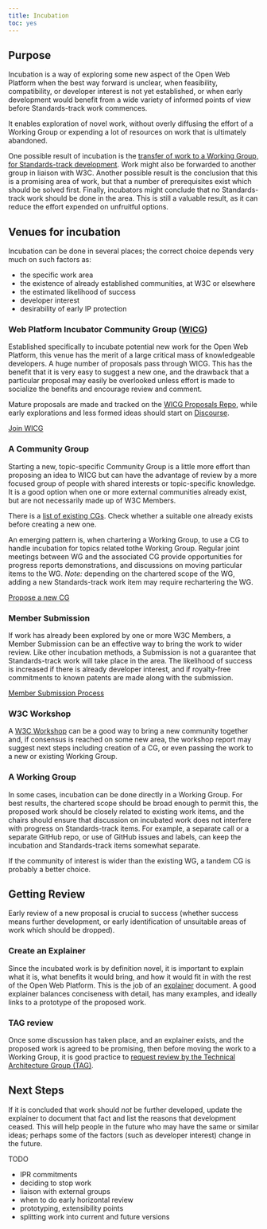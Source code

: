 ```yaml
---
title: Incubation
toc: yes
---
```


## Purpose

Incubation is a way of exploring some new aspect of the Open Web Platform when the best way forward is unclear, when feasibility, compatibility, or developer interest is not yet established, or when early development would benefit from a wide variety of informed points of view before Standards-track work commences.

It enables exploration of novel work, without overly diffusing the effort of a Working Group or expending a lot of resources on work that is ultimately abandoned.

One possible result of incubation is the [transfer of work to a Working Group, for Standards-track development](process/cg-transition.md). Work might also be forwarded to another group in liaison with W3C. Another possible result is the conclusion that this is a promising area of work, but that a number of prerequisites exist which should be solved first. Finally, incubators might conclude that no Standards-track work should be done in the area. This is still a valuable result, as it can reduce the effort expended on unfruitful options.

## Venues for incubation

Incubation can be done in several places; the correct choice depends very much on such factors as:

- the specific work area
- the existence of already established communities, at W3C or elsewhere
- the estimated likelihood of success
- developer interest
- desirability of early IP protection

### Web Platform Incubator Community Group ([WICG](https://www.w3.org/community/wicg/))

Established specifically to incubate potential new work for the Open Web Platform, this venue has the merit of a large critical mass of knowledgeable developers. A huge number of proposals pass through WICG. This has the benefit that it is very easy to suggest a new one, and the drawback that a particular proposal may easily be overlooked unless effort is made to socialize the benefits and encourage review and comment.

Mature proposals are made and tracked on the [WICG Proposals Repo](https://github.com/WICG/proposals), while early explorations and less formed ideas should start on [Discourse](https://discourse.wicg.io/).

[Join WICG](https://www.w3.org/community/wicg/join)

### A Community Group

Starting a new, topic-specific Community Group is a little more effort than proposing an idea to WICG but can have the advantage of review by a more focused group of people with shared interests or topic-specific knowledge. It is a good option when one or more external communities already exist, but are not necessarily made up of W3C Members.

There is a [list of existing CGs](https://www.w3.org/community/groups/). Check whether a suitable one already exists before creating a new one.

An emerging pattern is, when chartering a Working Group, to use a CG to handle incubation for topics related tothe Working Group. Regular joint meetings between WG and the associated CG provide opportunities for progress reports demonstrations, and discussions on moving particular items to the WG. *Note:* depending on the chartered scope of the WG, adding a new Standards-track work item may require rechartering the WG.

[Propose a new CG](https://www.w3.org/community/groups/propose_cg/)

### Member Submission

If work has already been explored by one or more W3C Members, a Member Submission can be an effective way to bring the work to wider review. Like other incubation methods, a Submission is not a guarantee that Standards-track work will take place in the area. The likelihood of success is increased if there is already developer interest, and if royalty-free commitments to known patents are made along with the submission.

[Member Submission Process](https://www.w3.org/policies/process/#Submission)

### W3C Workshop

A [W3C Workshop](meetings/workshops.md) can be a good way to bring a new community together and, if consensus is reached on some new area, the workshop report may suggest next steps including creation of a CG, or even passing the work to a new or existing Working Group.

### A Working Group

In some cases, incubation can be done directly in a Working Group. For best results, the chartered scope should be broad enough to permit this, the proposed work should be closely related to existing work items, and the chairs should ensure that discussion on incubated work does not interfere with progress on Standards-track items. For example, a separate call or a separate GitHub repo, or use of GitHub issues and labels, can keep the incubation and Standards-track items somewhat separate.

If the community of interest is wider than the existing WG, a tandem CG is probably a better choice.

## Getting Review

Early review of a new proposal is crucial to success (whether success means further development, or early identification of unsuitable areas of work which should be dropped).

### Create an Explainer

Since the incubated work is by definition novel, it is important to explain what it is, what benefits it would bring, and how it would fit in with the rest of the Open Web Platform. This is the job of an [explainer](https://www.w3.org/TR/explainer-explainer/) document. A good explainer balances conciseness with detail, has many examples, and ideally links to a prototype of the proposed work.

### TAG review

Once some discussion has taken place, and an explainer exists, and the proposed work is agreed to be promising, then before moving the work to a Working Group, it is good practice to [request review by the Technical Architecture Group (TAG)](https://github.com/w3ctag/design-reviews).

## Next Steps

If it is concluded that work should *not* be further developed, update the explainer to document that fact and list the reasons that development ceased. This will help people in the future who may have the same or similar ideas; perhaps some of the factors (such as developer interest) change in the future.

TODO

- IPR commitments
- deciding to stop work
- liaison with external groups
- when to do early horizontal review
- prototyping, extensibility points
- splitting work into current and future versions
